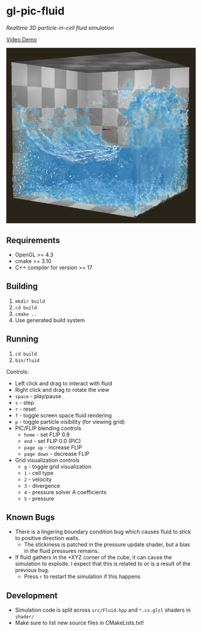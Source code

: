 # gl-pic-fluid

*Realtime 3D particle-in-cell fluid simulation*

[Video Demo](https://www.youtube.com/watch?v=lNG8B_eWKaw)

<img src="promo3.png" alt="promo picture" style="margin: auto;"/>

## Requirements

* OpenGL >= 4.3
* cmake >= 3.10
* C++ compiler for version >= 17

## Building

1. `mkdir build`
2. `cd build`
3. `cmake ..`
4. Use generated build system

## Running

1. `cd build`
2. `bin/fluid`

Controls:
* Left click and drag to interact with fluid
* Right click and drag to rotate the view
* `space` - play/pause
* `s` - step
* `r` - reset
* `f` - toggle screen space fluid rendering
* `p` - toggle particle visibility (for viewing grid)
* PIC/FLIP blending controls
    * `home` - set FLIP 0.9
    * `end` - set FLIP 0.0 (PIC)
    * `page up` - increase FLIP
    * `page down` - decrease FLIP
* Grid visualization controls
    * `g` - toggle grid visualization
    * `1` - cell type
    * `2` - velocity
    * `3` - divergence
    * `4` - pressure solver A coefficients
    * `5` - pressure

## Known Bugs

* There is a lingering boundary condition bug which causes fluid to stick to positive direction walls.
    * The stickiness is patched in the pressure update shader, but a bias in the fluid pressures remains.
* If fluid gathers in the +XYZ corner of the cube, it can cause the simulation to explode. I expect that this is related to or is a result of the previous bug.
    * Press `r` to restart the simulation if this happens

## Development

* Simulation code is split across `src/Fluid.hpp` and `*.cs.glsl` shaders in `shader/`
* Make sure to list new source files in CMakeLists.txt!
